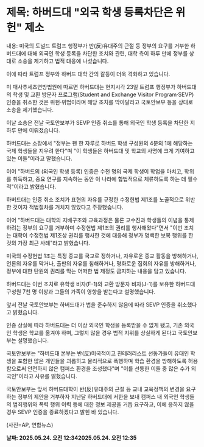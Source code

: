 # **제목: 하버드대 "외국 학생 등록차단은 위헌" 제소**

  내용: 미국의 도널드 트럼프 행정부가 반(反)유대주의 근절 등 정부의 요구를 거부한 하버드대에 대해 외국인 학생 등록을 차단한 조치와 관련, 대학 측이 하루 만에 정부를 상대로 소송을 제기하고 법적 대응에 나섰습니다.

이에 따라 트럼프 정부와 하버드 대학 간의 갈등이 더욱 격화하고 있습니다.

미 매사추세츠연방법원에 따르면 하버드대는 현지시각 23일 트럼프 행정부가 하버드대의 학생 및 교환 방문자 프로그램(Student and Exchange Visitor Program·SEVP) 인증을 취소한 것은 위헌·위법이라며 해당 조치를 막아달라고 국토안보부 등을 상대로 소송을 제기했습니다.

이날 소송은 전날 국토안보부가 SEVP 인증 취소를 통해 외국인 학생 등록을 차단한 지 하루 만에 이뤄졌습니다.

하버드대는 소장에서 "정부는 펜 한 자루로 하버드 학생 구성원의 4분의 1에 해당하는 국제 학생들을 지우려 한다"며 "이 학생들은 하버드대 및 학교의 사명에 크게 기여하고 있는 이들"이라고 말했습니다.

이어 "하버드의 (외국인 학생 등록) 인증은 수천 명의 국제 학생이 학업을 마치고, 학위를 취득하고, 중요 연구를 지속하는 동안 이 나라에 합법적으로 체류하도록 하는 데 필수적"이라고 밝혔습니다.

하버드대는 인증 취소 조치가 표현의 자유를 규정한 수정헌법 제1조를 노골적으로 위반한 것이자 적법절차를 거치지 않았다고 주장했습니다.

이어 "하버드대는 대학의 지배구조와 교육과정은 물론 교수진과 학생들의 이념을 통제하려는 정부의 요구를 거부하며 수정헌법 제1조의 권리를 행사해왔다"면서 "이번 조치는 대학이 수정헌법 제1조상 권리를 행사한 것에 대응해 정부가 명백한 보복 행위를 한 것의 가장 최근 사례"라고 밝혔습니다.

미국의 수정헌법 1조는 특정 종교를 국교로 정하거나, 자유로운 종교 활동을 방해하거나, 언론의 자유를 막거나, 출판의 자유를 침해하거나, 평화로운 집회의 자유를 방해하거나, 정부에 대한 탄원의 권리를 막는 어떠한 법 제정도 금지하는 내용을 담고 있습니다.

하버드대는 이번 조치로 유학생 비자(F-1)와 교환 방문자 비자(J-1)를 보유한 하버드대 구성원 7천 명 이상과 그들의 가족이 영향을 받는다고 설명했습니다.

앞서 전날 국토안보부는 하버드대가 법을 준수하지 않음에 따라 SEVP 인증을 취소했다고 밝혔습니다.

인증 상실에 따라 하버드대는 더 이상 외국인 학생을 등록받을 수 없게 됐고, 기존 외국인 학생은 학교를 옮겨야 하며, 그렇지 않을 경우 법적 지위를 상실하게 된다고 국토안보부는 설명했습니다.

국토안보부는 "하버드대 본부는 반(反)미국적이고 친테러리스트 선동가들이 유대인 학생을 포함한 많은 개인들을 괴롭히고 물리적으로 폭행하며 학습 환경을 방해하도록 허용함으로써 안전하지 않은 캠퍼스 환경을 조성했다"며 "이를 선동한 이들 중 많은 수가 외국인"이라고 사유를 밝혔습니다.

국토안보부는 앞서 하버드대학이 반(反)유대주의 근절 등 교내 교육정책의 변경을 요구하는 정부의 제안을 거부하자 지난달 하버드대에 서한을 보내 캠퍼스 내 외국인 학생들의 범죄행위와 폭력 행위 이력 등에 대한 정보 제공을 거듭 요구하고, 이에 응하지 않을 경우 SEVP 인증을 종료하겠다고 밝힌 바 있습니다.

(사진=AP, 연합뉴스)

  **날짜: 2025.05.24. 오전 12:342025.05.24. 오전 12:35**